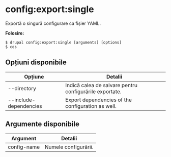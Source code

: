 # config:export:single
Exportă o singură configurare ca fișier YAML.

**Folosire:**
```
$ drupal config:export:single [arguments] [options]
$ ces  
```

## Opțiuni disponibile
Opțiune | Detalii
-------|-------------
--directory | Indică calea de salvare pentru configurările exportate.
--include-dependencies | Export dependencies of the configuration as well.

## Argumente disponibile
Argument | Detalii
---------|-------------
config-name | Numele configurării.
